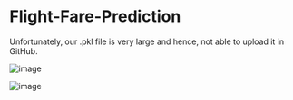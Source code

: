 # Flight-Fare-Prediction

Unfortunately, our .pkl file is very large and hence, not able to upload it in GitHub. 

![image](https://user-images.githubusercontent.com/61315449/153718782-bd32a3a2-a857-437f-9087-346c9114d352.png)

![image](https://user-images.githubusercontent.com/61315449/153718807-4d6d5c3a-7ae8-4a1d-84d5-f626fceea35c.png)

